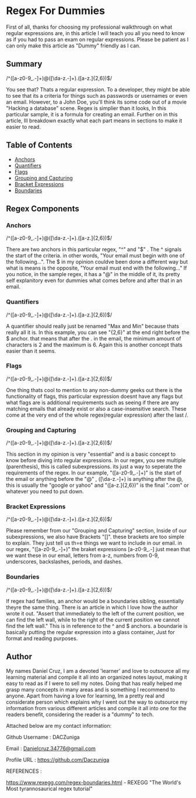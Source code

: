 # Regex For Dummies

First of all, thanks for choosing my professional walkthrough on what regular expressions are, in this article I will teach you all you need to know as if you had to pass an exam on regular expressions. Please be patient as I can only make this article as "Dummy" friendly as I can.

## Summary
/^([a-z0-9_\.-]+)@([\da-z\.-]+)\.([a-z\.]{2,6})$/

You see that? Thats a regular expression. To a developer, they might be able to see that its a criteria for things such as passwords or usernames or even an email. However, to a John Doe, you'll think its some code out of a movie "Hacking a database" scene. Regex is simplier than it looks, In this particular sample, it is a formula for creating an email. Further on in this article, Ill breakdown exactly what each part means in sections to make it easier to read.

## Table of Contents

- [Anchors](#anchors)
- [Quantifiers](#quantifiers)
- [Flags](#flags)
- [Grouping and Capturing](#grouping-and-capturing)
- [Bracket Expressions](#bracket-expressions)
- [Boundaries](#boundaries)


## Regex Components

### Anchors
/^([a-z0-9_\.-]+)@([\da-z\.-]+)\.([a-z\.]{2,6})$/

There are two anchors in this particular regex, "^" and "$" . The ^ signals the start of the criteria. in other words, "Your email must begin with one of the following...". The $ in my opinion couldve been done a different way but what is means is the opposite, "Your email must end with the following..." If you notice, in the sample regex, it has a "@" in the middle of it, its pretty self explanitory even for dummies what comes before and after that in an email. 
### Quantifiers
/^([a-z0-9_\.-]+)@([\da-z\.-]+)\.([a-z\.]{2,6})$/

A quantifier should really just be renamed "Max and Min" because thats really all it is. In this example, you can see "{2,6}" at the end right before the $ anchor. that means that after the . in the email, the minimum amount of characters is 2 and the maximum is 6. Again this is another concept thats easier than it seems.
### Flags
/^([a-z0-9_\.-]+)@([\da-z\.-]+)\.([a-z\.]{2,6})$/

One thing thats cool to mention to any non-dummy geeks out there is the functionality of flags, this particular expression doesnt have any flags but what flags are is additional requirements such as seeing if there are any matching emails that already exist or also a case-insensitive search. These come at the very end of the whole regex(regular expression) after the last /. 
### Grouping and Capturing
/^([a-z0-9_\.-]+)@([\da-z\.-]+)\.([a-z\.]{2,6})$/

This section in my opinion is very "essential" and is a basic concept to know before diving into regular expressions. In our regex, you see multiple (parenthesis), this is called subexpressions. its just a way to seperate the requirements of the regex. In our example, "([a-z0-9_\.-]+)" is the start of the email or anything before the "@" , ([\da-z\.-]+) is anything after the @, this is usually the "google or yahoo" and "([a-z\.]{2,6})" is the final ".com" or whatever you need to put down.
### Bracket Expressions
/^([a-z0-9_\.-]+)@([\da-z\.-]+)\.([a-z\.]{2,6})$/

Please remember from our "Grouping and Capturing" section, Inside of our subexpressions, we also have Brackets "[]". these brackets are too simple to explain. They just tell us th=e things we want to include in our email. in our regex, "([a-z0-9_\.-]+)" the braket expressions [a-z0-9_\.-] just mean that we want these in our email, letters from a-z, numbers from 0-9, underscores, backslashes, periods, and dashes. 
### Boundaries
/^([a-z0-9_\.-]+)@([\da-z\.-]+)\.([a-z\.]{2,6})$/

If regex had families, an anchor would be a boundaries sibling, essentially theyre the same thing. There is an article in which I love how the author wrote it out. "Assert that immediately to the left of the current position, we can find the left wall, while to the right of the current position we cannot find the left wall." This is in reference to the ^ and $ anchors. a boundarie is basically putting the regular expression into a glass container, Just for format and reading purposes.

## Author

My names Daniel Cruz, I am a devoted 'learner' and love to outsource all my learning material and compile it all into an organized notes layout, making it easy to read as if I were to sell my notes. Doing that has really helped me grasp many concepts in many areas and is something I recommend to anyone. Apart from having a love for learning, Im a pretty real and considerate person which explains why I went out the way to outsource my information from various different articles and compile it all into one for the readers benefit, considering the reader is a "dummy" to tech. 

Attached below are my contact information:

Github Username : DACZuniga

Email : Danielcruz.34776@gmail.com

Profile URL : https://github.com/Daczuniga


REFERENCES :

https://www.rexegg.com/regex-boundaries.html - REXEGG "The World's Most tyrannosaurical regex tutorial"